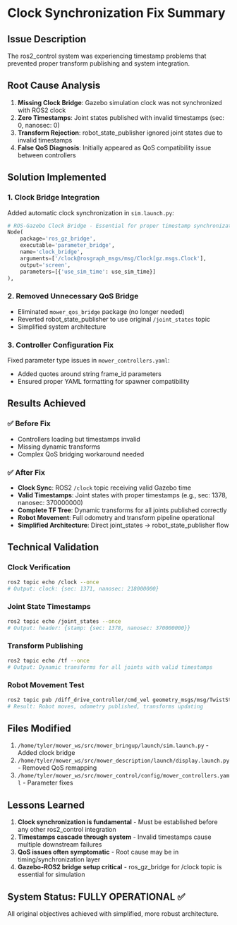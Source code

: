 # Clock Synchronization Fix Summary

## Issue Description
The ros2_control system was experiencing timestamp problems that prevented proper transform publishing and system integration.

## Root Cause Analysis
1. **Missing Clock Bridge**: Gazebo simulation clock was not synchronized with ROS2 clock
2. **Zero Timestamps**: Joint states published with invalid timestamps (sec: 0, nanosec: 0)
3. **Transform Rejection**: robot_state_publisher ignored joint states due to invalid timestamps
4. **False QoS Diagnosis**: Initially appeared as QoS compatibility issue between controllers

## Solution Implemented

### 1. Clock Bridge Integration
Added automatic clock synchronization in `sim.launch.py`:

```python
# ROS-Gazebo Clock Bridge - Essential for proper timestamp synchronization
Node(
    package='ros_gz_bridge',
    executable='parameter_bridge',
    name='clock_bridge',
    arguments=['/clock@rosgraph_msgs/msg/Clock[gz.msgs.Clock'],
    output='screen',
    parameters=[{'use_sim_time': use_sim_time}]
),
```

### 2. Removed Unnecessary QoS Bridge
- Eliminated `mower_qos_bridge` package (no longer needed)
- Reverted robot_state_publisher to use original `/joint_states` topic
- Simplified system architecture

### 3. Controller Configuration Fix
Fixed parameter type issues in `mower_controllers.yaml`:
- Added quotes around string frame_id parameters
- Ensured proper YAML formatting for spawner compatibility

## Results Achieved

### ✅ Before Fix
- Controllers loading but timestamps invalid
- Missing dynamic transforms
- Complex QoS bridging workaround needed

### ✅ After Fix  
- **Clock Sync**: ROS2 `/clock` topic receiving valid Gazebo time
- **Valid Timestamps**: Joint states with proper timestamps (e.g., sec: 1378, nanosec: 370000000)
- **Complete TF Tree**: Dynamic transforms for all joints published correctly
- **Robot Movement**: Full odometry and transform pipeline operational
- **Simplified Architecture**: Direct joint_states → robot_state_publisher flow

## Technical Validation

### Clock Verification
```bash
ros2 topic echo /clock --once
# Output: clock: {sec: 1371, nanosec: 218000000}
```

### Joint State Timestamps
```bash
ros2 topic echo /joint_states --once  
# Output: header: {stamp: {sec: 1378, nanosec: 370000000}}
```

### Transform Publishing
```bash
ros2 topic echo /tf --once
# Output: Dynamic transforms for all joints with valid timestamps
```

### Robot Movement Test
```bash
ros2 topic pub /diff_drive_controller/cmd_vel geometry_msgs/msg/TwistStamped '{...}'
# Result: Robot moves, odometry published, transforms updating
```

## Files Modified
1. `/home/tyler/mower_ws/src/mower_bringup/launch/sim.launch.py` - Added clock bridge
2. `/home/tyler/mower_ws/src/mower_description/launch/display.launch.py` - Removed QoS remapping  
3. `/home/tyler/mower_ws/src/mower_control/config/mower_controllers.yaml` - Parameter fixes

## Lessons Learned
1. **Clock synchronization is fundamental** - Must be established before any other ros2_control integration
2. **Timestamps cascade through system** - Invalid timestamps cause multiple downstream failures
3. **QoS issues often symptomatic** - Root cause may be in timing/synchronization layer
4. **Gazebo-ROS2 bridge setup critical** - ros_gz_bridge for /clock topic is essential for simulation

## System Status: FULLY OPERATIONAL ✅
All original objectives achieved with simplified, more robust architecture.
